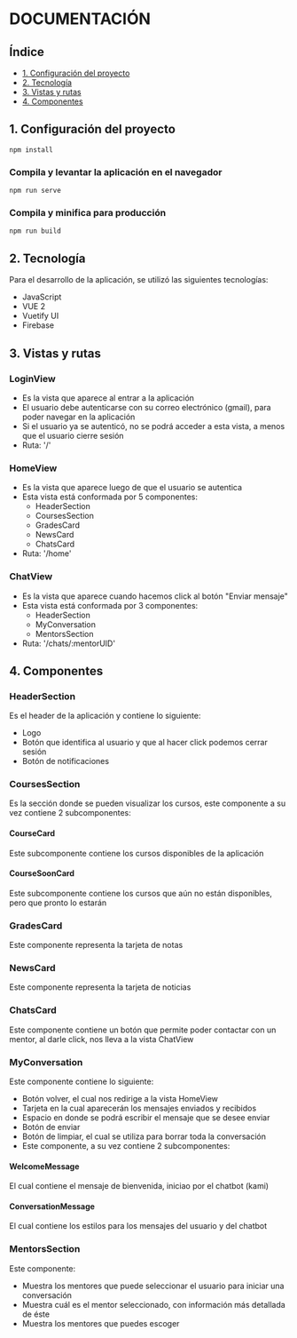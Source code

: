 # DOCUMENTACIÓN

## Índice

* [1. Configuración del proyecto](#1-configuración-del-proyecto)
* [2. Tecnología](#2-tecnología)
* [3. Vistas y rutas](#3-vistas-y-rutas)
* [4. Componentes](#4-componentes)

## 1. Configuración del proyecto

`npm install`


### Compila y levantar la aplicación en el navegador
`npm run serve`


### Compila y minifica para producción
`npm run build`

## 2. Tecnología
Para el desarrollo de la aplicación, se utilizó las siguientes tecnologías:
- JavaScript
- VUE 2
- Vuetify UI
- Firebase

## 3. Vistas y rutas

### LoginView
- Es la vista que aparece al entrar a la aplicación
- El usuario debe autenticarse con su correo electrónico (gmail), para poder navegar en la aplicación
- Si el usuario ya se autenticó, no se podrá acceder a esta vista, a menos que el usuario cierre sesión
- Ruta: '/'

### HomeView
- Es la vista que aparece luego de que el usuario se autentica
- Esta vista está conformada por 5 componentes:
  - HeaderSection
  - CoursesSection
  - GradesCard
  - NewsCard
  - ChatsCard
- Ruta: '/home'

### ChatView
- Es la vista que aparece cuando hacemos click al botón "Enviar mensaje"
- Esta vista está conformada por 3 componentes:
  - HeaderSection
  - MyConversation
  - MentorsSection
- Ruta: '/chats/:mentorUID'

## 4. Componentes

### HeaderSection
Es el header de la aplicación y contiene lo siguiente:
- Logo
- Botón que identifica al usuario y que al hacer click podemos cerrar sesión
- Botón de notificaciones

### CoursesSection
Es la sección donde se pueden visualizar los cursos, este componente a su vez contiene 2 subcomponentes:

#### CourseCard
Este subcomponente contiene los cursos disponibles de la aplicación

#### CourseSoonCard
Este subcomponente contiene los cursos que aún no están disponibles, pero que pronto lo estarán

### GradesCard
Este componente representa la tarjeta de notas

### NewsCard
Este componente representa la tarjeta de noticias

### ChatsCard
Este componente contiene un botón que permite poder contactar con un mentor, al darle click, nos lleva a la vista ChatView

### MyConversation
Este componente contiene lo siguiente:
- Botón volver, el cual nos redirige a la vista HomeView
- Tarjeta en la cual aparecerán los mensajes enviados y recibidos
- Espacio en donde se podrá escribir el mensaje que se desee enviar
- Botón de enviar
- Botón de limpiar, el cual se utiliza para borrar toda la conversación
- Este componente, a su vez contiene 2 subcomponentes:

#### WelcomeMessage
El cual contiene el mensaje de bienvenida, iniciao por el chatbot (kami)

#### ConversationMessage
El cual contiene los estilos para los mensajes del usuario y del chatbot

### MentorsSection
Este componente:
- Muestra los mentores que puede seleccionar el usuario para iniciar una conversación
- Muestra cuál es el mentor seleccionado, con información más detallada de éste
- Muestra los mentores que puedes escoger
